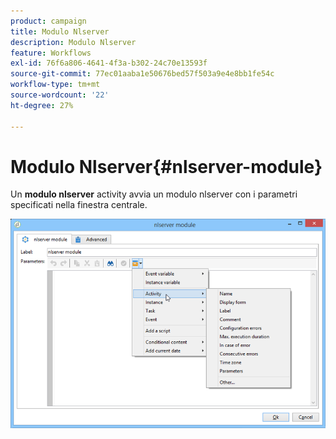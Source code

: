 ```yaml
---
product: campaign
title: Modulo Nlserver
description: Modulo Nlserver
feature: Workflows
exl-id: 76f6a806-4641-4f3a-b302-24c70e13593f
source-git-commit: 77ec01aaba1e50676bed57f503a9e4e8bb1fe54c
workflow-type: tm+mt
source-wordcount: '22'
ht-degree: 27%

---
```


# Modulo Nlserver{#nlserver-module}



Un **modulo nlserver** activity avvia un modulo nlserver con i parametri specificati nella finestra centrale.

![](assets/nlserver_module_edit.png)
